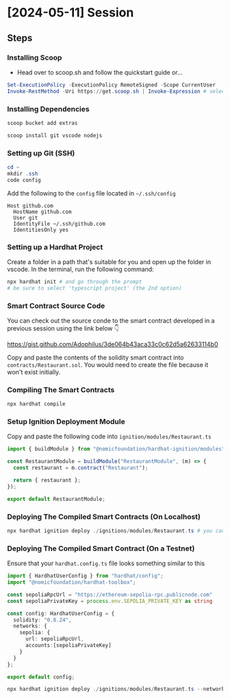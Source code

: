 # [2024-05-11] Session

## Steps


### Installing Scoop

- Head over to scoop.sh and follow the quickstart guide or...

```powershell
Set-ExecutionPolicy -ExecutionPolicy RemoteSigned -Scope CurrentUser
Invoke-RestMethod -Uri https://get.scoop.sh | Invoke-Expression # select A (yes to all)
```


### Installing Dependencies

```powershell
scoop bucket add extras

scoop install git vscode nodejs
```


### Setting up Git (SSH)

```powershell
cd ~
mkdir .ssh
code config
```

Add the following to the `config` file located in `~/.ssh/config`
```
Host github.com
  HostName github.com
  User git
  IdentityFile ~/.ssh/github.com
  IdentitiesOnly yes
```


### Setting up a Hardhat Project

Create a folder in a path that's suitable for you and open up the folder in vscode. In the terminal, run the following command:

```powershell
npx hardhat init # and go through the prompt
# be sure to select 'typescript project' (the 2nd option)
```


### Smart Contract Source Code

You can check out the source conde to the smart contract developed in a previous session using the link below 👇

https://gist.github.com/Adophilus/3de064b43aca33c0c62d5a62633114b0

Copy and paste the contents of the solidity smart contract into `contracts/Restaurant.sol`. You would need to create the file because it won't exist initially.


### Compiling The Smart Contracts

```powershell
npx hardhat compile
```


### Setup Ignition Deployment Module

Copy and paste the following code into `ignition/modules/Restaurant.ts`

```typescript
import { buildModule } from "@nomicfoundation/hardhat-ignition/modules";

const RestaurantModule = buildModule("RestaurantModule", (m) => {
  const restaurant = m.contract("Restaurant");

  return { restaurant };
});

export default RestaurantModule;
```

### Deploying The Compiled Smart Contracts (On Localhost)

```powershell
npx hardhat ignition deploy ./ignitions/modules/Restaurant.ts # you can optionally supply --network <name> to deploy to a specific network
```


### Deploying The Compiled Smart Contract (On a Testnet)

Ensure that your `hardhat.config.ts` file looks something similar to this
```typescript
import { HardhatUserConfig } from "hardhat/config";
import "@nomicfoundation/hardhat-toolbox";

const sepoliaRpcUrl = "https://ethereum-sepolia-rpc.publicnode.com"
const sepoliaPrivateKey = process.env.SEPOLIA_PRIVATE_KEY as string

const config: HardhatUserConfig = {
  solidity: "0.8.24",
  networks: {
    sepolia: {
      url: sepoliaRpcUrl,
      accounts:[sepoliaPrivateKey] 
    }
  }
};

export default config;
```

```powershell
npx hardhat ignition deploy ./ignitions/modules/Restaurant.ts --network sepolia
```
